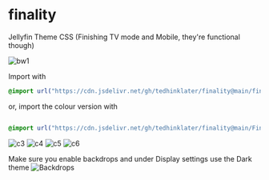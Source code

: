 # finality
Jellyfin Theme CSS (Finishing TV mode and Mobile, they're functional though)

![bw1](https://i.imgur.com/kwQ1unx.png)

Import with

```css
@import url("https://cdn.jsdelivr.net/gh/tedhinklater/finality@main/finality.css");

```

or, import the colour version with

```css

@import url("https://cdn.jsdelivr.net/gh/tedhinklater/finality@main/Finality-Coloured.css");

```

![c3](https://i.imgur.com/vWYbwnU.png)
![c4](https://i.imgur.com/pGZNUqS.png)
![c5](https://i.imgur.com/jwtCnh0.png)
![c6](https://i.imgur.com/SsVy290.png)

Make sure you enable backdrops and under Display settings use the Dark theme
![Backdrops](https://i.imgur.com/18D9IO3.png)
